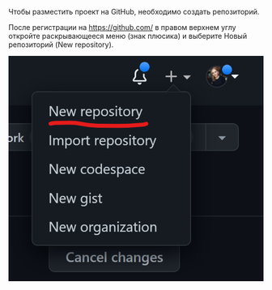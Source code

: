 Чтобы разместить проект на GitHub, необходимо создать репозиторий.

После регистрации на https://github.com/ в правом верхнем углу откройте раскрывающееся меню (знак плюсика) и выберите Новый репозиторий (New repository).

![](/images/rep_1.png)

